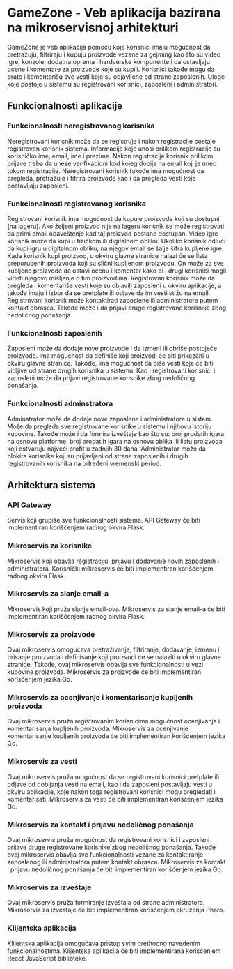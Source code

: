 # GameZone - Veb aplikacija bazirana na mikroservisnoj arhitekturi

GameZone je veb aplikacija pomoću koje korisnici imaju mogućnost da pretražuju, filtriraju i kupuju proizvode vezane za gejming kao što su video igre, konzole, dodatna oprema i hardverske komponente i da ostavljaju ocene i komentare za proizvode koje su kupili. Korisnici takođe mogu da prate i komentarišu sve vesti koje su objavljene od strane zaposlenih. Uloge koje postoje u sistemu su registrovani korisnici, zaposleni i administratori.

## Funkcionalnosti aplikacije

### Funkcionalnosti neregistrovanog korisnika

Neregistrovani korisnik može da se registruje i nakon registracije postaje registrovan korisnik sistema. Informacije koje unosi prilikom registracije su korisničko ime, email, ime i prezime. Nakon registracije korisnik prilikom prijave treba da unese verifikacioni kod kojeg dobija na email koji je uneo tokom registracije. Neregistrovani korisnik takođe ima mogućnost da pregleda, pretražuje i fitrira proizvode kao i da pregleda vesti koje postavljaju zaposleni.

### Funkcionalnosti registrovanog korisnika

Registrovani korisnik ima mogućnost da kupuje proizvode koji su dostupni (na lageru). Ako željeni proizvod nije na lageru korisnik se može registrovati da primi email obaveštenje kad taj proizvod postane dostupan. Video igre korisnik može da kupi u fizičkom ili digitalnom obliku. Ukoliko korisnik odluči da kupi igru u digitalnom obliku, na njegov email se šalje šifra kupljene igre. Kada korisnik kupi proizvod, u okviru glavne stranice nalazi će se lista preporucenih proizvoda koji su slični kupljenom proizvodu. On može za sve kupljene proizvode da ostavi ocenu i komentar kako bi i drugi korisnici mogli videti njegovo mišljenje o tim proizvodima. Registrovan korisnik može da pregleda i komentariše vesti koje su objavili zaposleni u okviru aplikacije, a takođe imaju i izbor da se pretplate ili odjave da im vesti stižu na email. Registrovani korisnik može kontaktirati zaposlene ili administratore putem kontakt obrasca. Takođe može i da prijavi druge registrovane korisnike zbog
nedoličnog ponašanja.

### Funkcionalnosti zaposlenih

Zaposleni može da dodaje nove proizvode i da izmeni ili obriše postojeće proizvode. Ima mogućnost da definiše koji proizvodi će biti prikazani u okviru glavne stranice. Takođe, ima mogućnost da piše vesti koje će biti vidljive od strane drugih korisnika u sistemu. Kao i registrovani korisnici i zaposleni može da prijavi registrovane korisnike zbog nedoličnog ponašanja.

### Funkcionalnosti adminstratora

Adminstrator može da dodaje nove zaposlene i administratore u sistem. Može da pregleda sve registrovane korisnike u sistemu i njihovu istoriju kupovine. Takođe može i da formira izveštaje kao što su: broj prodatih igara na osnovu platforme, broj prodatih igara na osnovu oblika ili listu proizvoda koji ostvaruju najveći profit u zadnjih 30 dana. Administrator može da blokira korisnike koji su prijavljeni od strane zaposlenih i drugih registrovanih korisnika na određeni vremenski period.

## Arhitektura sistema

### API Gateway 

Servis koji grupiše sve funkcionalnosti sistema. API Gateway će biti implementiran korišćenjem radnog okvira Flask.

### Mikroservis za korisnike

Mikroservis koji obavlja registraciju, prijavu i dodavanje novih zaposlenih i administratora. Korisnički mikroservis će biti implementiran korišćenjem radnog okvira Flask.

### Mikroservis za slanje email-a

Mikroservis koji pruža slanje email-ova. Mikroservis za slanje email-a će biti implementiran korišćenjem radnog okvira Flask.

### Mikroservis za proizvode

Ovaj mikroservis omogućava pretraživanje, filtriranje, dodavanje, izmenu i brisanje proizvoda i definisanje koji proizvodi će se nalaziti u okviru glavne stranice. Takođe, ovaj mikroservis obavlja sve funkcionalnosti u vezi kupovine proizvoda. Mikroservis za proizvode će biti implementiran korisćenjem jezika Go.

### Mikroservis za ocenjivanje i komentarisanje kupljenih proizvoda

Ovaj mikroservis pruža registrovanim korisnicima mogućnost ocenjivanja i komentarisanja kupljenih proizvoda. Mikroservis za ocenjivanje i komentarisanje kupljenih proizvoda će biti implementiran korišćenjem jezika Go.

### Mikroservis za vesti

Ovaj mikroservis pruža mogućnost da se registrovani korisnici pretplate ili odjave od dobijanja vesti na email, kao i da zaposleni postavljaju vesti u okviru aplikacije, koje nakon toga registrovani korisnici mogu pregledati i komentarisati. Mikroservis za vesti će biti implementiran korišćenjem jezika Go.

### Mikroservis za kontakt i prijavu nedoličnog ponašanja

Ovaj mikroservis pruža mogućnost da registrovani korisnici i zaposleni prijave druge registrovane korisnike zbog nedoličnog ponašanja. Takođe ovaj mikroservis obavlja sve funkcionalnosti vezane za kontaktiranje zaposlenog ili administratora putem kontakt obrasca. Mikroservis za kontakt i prijavu nedoličnog ponašanja će biti implementiran korišćenjem jezika Go.

### Mikroservis za izveštaje

Ovaj mikroservis pruža formiranje izveštaja od strane administratora. Mikroservis za izvestaje će biti implementiran korišćenjem okruženja Pharo.

### Klijentska aplikacija

Klijentska aplikacija omogućava pristup svim prethodno navedenim funkcionalnostima. Klijentska aplikacija će biti implementirana korišćenjem React JavaScript biblioteke.
